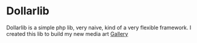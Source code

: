 # Dollarlib

Dollarlib is a simple php lib, very naive, kind of a very flexible framework. I created this lib to build my new media art <a href="https://eldiletante.com/">Gallery</a>
